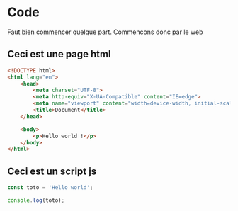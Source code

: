 # Code

Faut bien commencer quelque part. Commencons donc par le web

## Ceci est une page html
```html
<!DOCTYPE html>
<html lang="en">
    <head>
        <meta charset="UTF-8">
        <meta http-equiv="X-UA-Compatible" content="IE=edge">
        <meta name="viewport" content="width=device-width, initial-scale=1.0">
        <title>Document</title>
    </head>

    <body>
        <p>Hello world !</p>
    </body>
</html>
```
## Ceci est un script js
```js
const toto = 'Hello world';

console.log(toto);
```
<style>
    @import "./styles/highlight.min.css";
</style>
<script src="./scripts/highlight.min.js"></script>
<script>hljs.highlightAll();</script>
